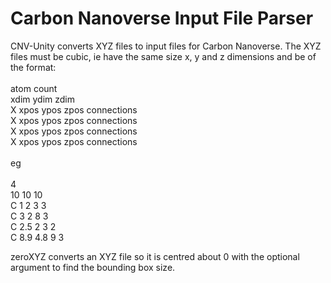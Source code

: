 # Carbon Nanoverse Input File Parser

CNV-Unity converts XYZ files to input files for Carbon Nanoverse. The XYZ files must be cubic, ie have the same size x, y and z dimensions and be of the format:<br />
<br />
atom count<br />
xdim ydim zdim<br />
X xpos ypos zpos connections<br />
X xpos ypos zpos connections<br />
X xpos ypos zpos connections<br />
X xpos ypos zpos connections<br />
<br />
eg<br />
<br />
4<br />
10 10 10<br />
C 1   2   3 3<br />
C 3   2   8 3<br />
C 2.5 2   3 2<br />
C 8.9 4.8 9 3<br />


zeroXYZ converts an XYZ file so it is centred about 0 with the optional argument to find the bounding box size. 

